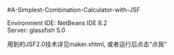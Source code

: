 #A-Simplest-Combination-Calculator-with-JSF

Environment
IDE: NetBeans IDE 8.2  
Server: glassfish 5.0

用到的JSF2.0技术详见maker.xhtml, 或者运行后点击“点我”